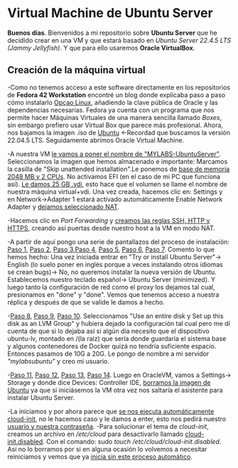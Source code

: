 # Virtual Machine de Ubuntu Server
**Buenos días**. Bienvenidos a mi repositorio sobre **Ubuntu Server** que he decidido crear en una VM y que estará basado en _Ubuntu Server 22.4.5 LTS (Jammy Jellyfish)_. Y que para ello usaremos **Oracle VirtualBox**.

## Creación de la máquina virtual

-Como no tenemos acceso a este software directamente en los repositorios de **Fedora 42 Workstation** encontré un blog donde explicaba paso a paso cómo instalarlo [Opçao Linux](https://www.blogopcaolinux.com.br/2016/03/instalando-oracle-virtualbox-no-fedora.html), añadiendo la clave pública de Oracle y las dependencias necesarias.
Fedora ya cuenta con un programa que nos permite hacer Máquinas Virtuales de una manera sencilla llamado _Boxes_, sin embargo prefiero usar Virtual Box que parece más profesional.
Ahora, nos bajamos la imagen .iso de [Ubuntu](https://ubuntu.com/download/alternative-downloads) <-Recordad que buscamos la versión 22.04.5 LTS. Seguidamente abrimos Oracle Virtual Machine.

-A nuestra VM [le vamos a poner el nombre de "MYLABS-UbuntuServer"](VMachine/instalacion/1.png). Seleccionamos la imagen que hemos almacenado e importante: Marcamos la casilla de "Skip unattended installation".Le ponemos de [base de memoria 2048 MB y 2 CPUs](VMachine/instalacion/2.png). No activamos EFI (en el caso de mi PC que funciona así).
[Le damos 25 GB .vdi](VMachine/instalacion/3.png), esto hace que el volumen se llame el nombre de nuestra máquina virtual+vdi. Una vez creada, hacemos clic en: Settings y en Network->Adapter 1 estará activado automáticamente Enable Network Adapter y [dejamos seleccionado NAT](VMachine/instalacion/7.png).

-Hacemos clic en _Port Forwarding_ y [creamos las reglas SSH, HTTP y HTTPS](VMachine/instalacion/4.png), creando así puertas desde nuestro host a la VM en modo NAT.

-A partir de aquí pongo una serie de pantallazos del proceso de instalación: [Paso 1](VMachine/instalacion/8.png), [Paso 2](VMachine/instalacion/9.png), [Paso 3](VMachine/instalacion/10.png),[Paso 4](VMachine/instalacion/11.png), [Paso 5](VMachine/instalacion/14.png), [Paso 6](VMachine/instalacion/13.png), [Paso 7](VMachine/instalacion/15.png).
Comento lo que hemos hecho: Una vez iniciada entrar en "Try or install Ubuntu Server"-> English (lo suelo poner en inglés porque a veces instalando otros idiomas se crean bugs)-> No, no queremos instalar la nueva versión de Ubuntu. Establecemos nuestro teclado español-> Ubuntu Server (minimized). Y luego tanto la configuración de red como el proxy los dejamos tal cual, presionamos en "done" y "done". Vemos que tenemos acceso a nuestra réplica y después de que se valide le damos a hecho.

-[Paso 8](VMachine/instalacion/16.png), [Paso 9](VMachine/instalacion/17.png), [Paso 10](VMachine/instalacion/18.png).
Seleccionamos "Use an entire disk y Set up this disk as an LVM Group" y hubiera dejado la configuración tal cual pero me dí cuenta de que si lo dejaba así si algún día necesito que el dispositivo ubuntu-lv, montado en /(la raíz) que sería donde guardaría el sistema base y algunos contenedores de Docker quizá no tendría suficiente espacio. Entonces pasamos de 10G a 20G. Le pongo de nombre a mi servidor *"mylabsubuntu"* y creo mi usuario.

-[Paso 11](VMachine/instalacion/20.png), [Paso 12](VMachine/instalacion/21.png), [Paso 13](VMachine/instalacion/22.png), [Paso 14](VMachine/instalacion/24.png). Luego en OracleVM, vamos a Settings-> Storage y donde dice Devices: Controller IDE, [borramos la imagen de Ubuntu](VMachine/instalacion/6.png) ya que si iniciásemos la VM otra vez nos saltaría el asistente para instalar Ubuntu Server.

-La iniciamos y por ahora parece que [se nos ejecuta automáticamente cloud-init](VMachine/instalacion/25.png), no le hacemos caso y le damos a enter, esto nos pedirá nuestro [usuario y nuestra contraseña](VMachine/instalacion/26.png).
-Para solucionar el tema de _cloud-init_, creamos un archivo en _/etc/cloud_ para desactivarlo llamado [cloud-init.disabled](VMachine/instalacion/28.png). Con el comando: sudo _touch /etc/cloud/cloud-init.disabled_. Así no lo borramos por si en alguna ocasión lo volvemos a necesitar reiniciamos y vemos que ya [inicia sin este proceso automático](VMachine/instalacion/29.png).

